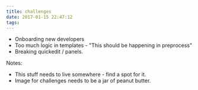 ```yaml
---
title: challenges
date: 2017-01-15 22:47:12
tags:
---
```


* Onboarding new developers
* Too much logic in templates - "This should be happening in preprocess"
* Breaking quickedit / panels.

Notes:
* This stuff needs to live somewhere - find a spot for it.
* Image for challenges needs to be a jar of peanut butter.
